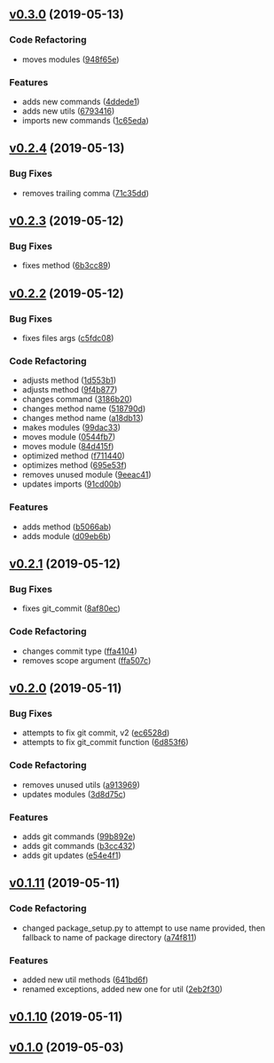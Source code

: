 <a name="v0.3.0"></a>
## [v0.3.0](https://github.com/alexseitsinger/package_controller/compare/v0.2.4...v0.3.0) (2019-05-13)

### Code Refactoring
- moves modules ([948f65e](https://github.com/alexseitsinger/package_controller/commit/948f65ea82e43163ea8b446331a7184fcbfe8856))

### Features
- adds new commands ([4ddede1](https://github.com/alexseitsinger/package_controller/commit/4ddede171ce54f19bc344ebecdeae3f47af3afd1))
- adds new utils ([6793416](https://github.com/alexseitsinger/package_controller/commit/6793416d56258f399ceedb2bfd56a00d94db8722))
- imports new commands ([1c65eda](https://github.com/alexseitsinger/package_controller/commit/1c65eda004c23a1575d97de863dcc79dc18f7dcb))


<a name="v0.2.4"></a>
## [v0.2.4](https://github.com/alexseitsinger/package_controller/compare/v0.2.3...v0.2.4) (2019-05-13)

### Bug Fixes
- removes trailing comma ([71c35dd](https://github.com/alexseitsinger/package_controller/commit/71c35dd19d2cd070eb147c9c1caa812e12c2f52f))


<a name="v0.2.3"></a>
## [v0.2.3](https://github.com/alexseitsinger/package_controller/compare/v0.2.2...v0.2.3) (2019-05-12)

### Bug Fixes
- fixes method ([6b3cc89](https://github.com/alexseitsinger/package_controller/commit/6b3cc896c6f8b7533f5c624225de882ceebf12d0))


<a name="v0.2.2"></a>
## [v0.2.2](https://github.com/alexseitsinger/package_controller/compare/v0.2.1...v0.2.2) (2019-05-12)

### Bug Fixes
- fixes files args ([c5fdc08](https://github.com/alexseitsinger/package_controller/commit/c5fdc087eba506c01e598bcace9266e7e5d17ddc))

### Code Refactoring
- adjusts method ([1d553b1](https://github.com/alexseitsinger/package_controller/commit/1d553b167825cd096f3379e0fb40ae849b39a8f8))
- adjusts method ([9f4b877](https://github.com/alexseitsinger/package_controller/commit/9f4b877459c57c550d95c99a8f4465af746d746e))
- changes command ([3186b20](https://github.com/alexseitsinger/package_controller/commit/3186b20b0ea45c201b179abc787b75d68689fc00))
- changes method name ([518790d](https://github.com/alexseitsinger/package_controller/commit/518790d0716bfe32f55c61a9d964208f84aff22b))
- changes method name ([a18db13](https://github.com/alexseitsinger/package_controller/commit/a18db13d53861287bb7da0dc140df2aae3a805c7))
- makes modules ([99dac33](https://github.com/alexseitsinger/package_controller/commit/99dac33dfbf53b2e5e72f782b84cabc7e7348d14))
- moves module ([0544fb7](https://github.com/alexseitsinger/package_controller/commit/0544fb783373bffc76038fb4f77b15438dea1e03))
- moves module ([84d415f](https://github.com/alexseitsinger/package_controller/commit/84d415f795e43aeb278d625c1e6b350d29c060ff))
- optimized method ([f711440](https://github.com/alexseitsinger/package_controller/commit/f711440311f8ceba77e8d45377be02bc622f4d7c))
- optimizes method ([695e53f](https://github.com/alexseitsinger/package_controller/commit/695e53f16f4f692e3258839f111fac972818e9b8))
- removes unused module ([9eeac41](https://github.com/alexseitsinger/package_controller/commit/9eeac417cecb0fd4255f36523bbe20f93e5b6e74))
- updates imports ([91cd00b](https://github.com/alexseitsinger/package_controller/commit/91cd00ba6ad54748df13973ea57f9769df5b445f))

### Features
- adds method ([b5066ab](https://github.com/alexseitsinger/package_controller/commit/b5066ab139aab3d1929af78ec9f81e39e4f19060))
- adds module ([d09eb6b](https://github.com/alexseitsinger/package_controller/commit/d09eb6b0c92c3dfde06e7b4f641c0638c8c5a294))


<a name="v0.2.1"></a>
## [v0.2.1](https://github.com/alexseitsinger/package_controller/compare/v0.2.0...v0.2.1) (2019-05-12)

### Bug Fixes
- fixes git_commit ([8af80ec](https://github.com/alexseitsinger/package_controller/commit/8af80ec49b5a37ae6c63ba7259ada793a60d9369))

### Code Refactoring
- changes commit type ([ffa4104](https://github.com/alexseitsinger/package_controller/commit/ffa4104fd9114765125f138b162be39a1cf27beb))
- removes scope argument ([ffa507c](https://github.com/alexseitsinger/package_controller/commit/ffa507ccfd99acd94a6cdc6e4c94f54fdc51c0d1))


<a name="v0.2.0"></a>
## [v0.2.0](https://github.com/alexseitsinger/package_controller/compare/v0.1.11...v0.2.0) (2019-05-11)

### Bug Fixes
- attempts to fix git commit, v2 ([ec6528d](https://github.com/alexseitsinger/package_controller/commit/ec6528db7c43f6d87295307c7ce7aec65fbb6b9c))
- attempts to fix git_commit function ([6d853f6](https://github.com/alexseitsinger/package_controller/commit/6d853f6c9cd492f29467d2e772e8f0f21a701f94))

### Code Refactoring
- removes unused utils ([a913969](https://github.com/alexseitsinger/package_controller/commit/a913969e74532d91ead7e7445346633b1196d423))
- updates modules ([3d8d75c](https://github.com/alexseitsinger/package_controller/commit/3d8d75ca19f08cc0374ef350b68293a55a013c5d))

### Features
- adds git commands ([99b892e](https://github.com/alexseitsinger/package_controller/commit/99b892ec47a27862c938e4871a989b57ed32650d))
- adds git commands ([b3cc432](https://github.com/alexseitsinger/package_controller/commit/b3cc432e022cd440487d0cf024c6078b67747800))
- adds git updates ([e54e4f1](https://github.com/alexseitsinger/package_controller/commit/e54e4f18e36299325a5d387ee7a1615f655d99b1))


<a name="v0.1.11"></a>
## [v0.1.11](https://github.com/alexseitsinger/package_controller/compare/v0.1.10...v0.1.11) (2019-05-11)

### Code Refactoring
- changed package_setup.py to attempt to use name provided, then fallback to name of package directory ([a74f811](https://github.com/alexseitsinger/package_controller/commit/a74f81112eac80598d2e06c58f9e1061cfe8d9e5))

### Features
- added new util methods ([641bd6f](https://github.com/alexseitsinger/package_controller/commit/641bd6f951664929aa577250d7e686c0280cc5d0))
- renamed exceptions, added new one for util ([2eb2f30](https://github.com/alexseitsinger/package_controller/commit/2eb2f30a45d4b9dd77c52f8e7af1c4d0392b9cc6))


<a name="v0.1.10"></a>
## [v0.1.10](https://github.com/alexseitsinger/package_controller/compare/v0.1.0...v0.1.10) (2019-05-11)


<a name="v0.1.0"></a>
## [v0.1.0](https://github.com/alexseitsinger/package_controller/compare/0609384cdfe7aaa9eb45c32fce00b9d9b58694bb...v0.1.0) (2019-05-03)


